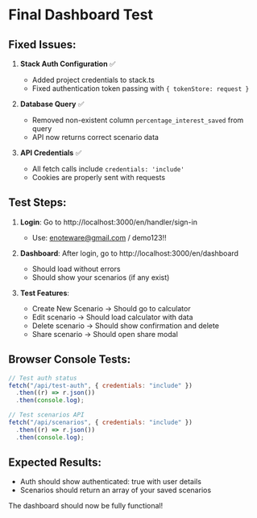 # Final Dashboard Test

## Fixed Issues:

1. **Stack Auth Configuration** ✅
   - Added project credentials to stack.ts
   - Fixed authentication token passing with `{ tokenStore: request }`

2. **Database Query** ✅
   - Removed non-existent column `percentage_interest_saved` from query
   - API now returns correct scenario data

3. **API Credentials** ✅
   - All fetch calls include `credentials: 'include'`
   - Cookies are properly sent with requests

## Test Steps:

1. **Login**: Go to http://localhost:3000/en/handler/sign-in
   - Use: enoteware@gmail.com / demo123!!

2. **Dashboard**: After login, go to http://localhost:3000/en/dashboard
   - Should load without errors
   - Should show your scenarios (if any exist)

3. **Test Features**:
   - Create New Scenario → Should go to calculator
   - Edit scenario → Should load calculator with data
   - Delete scenario → Should show confirmation and delete
   - Share scenario → Should open share modal

## Browser Console Tests:

```javascript
// Test auth status
fetch("/api/test-auth", { credentials: "include" })
  .then((r) => r.json())
  .then(console.log);

// Test scenarios API
fetch("/api/scenarios", { credentials: "include" })
  .then((r) => r.json())
  .then(console.log);
```

## Expected Results:

- Auth should show authenticated: true with user details
- Scenarios should return an array of your saved scenarios

The dashboard should now be fully functional!
